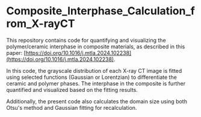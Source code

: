 # Composite_Interphase_Calculation_from_X-rayCT

This repository contains code for quantifying and visualizing the polymer/ceramic interphase in composite materials, as described in this paper: [https://doi.org/10.1016/j.mtla.2024.102238](https://doi.org/10.1016/j.mtla.2024.102238). 

In this code, the grayscale distribution of each X-ray CT image is fitted using selected functions (Gaussian or Lorentzian) to differentiate the ceramic and polymer phases. The interphase in the composite is further quantified and visualized based on the fitting results.

Additionally, the present code also calculates the domain size using both Otsu's method and Gaussian fitting for recalculation.

